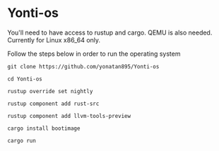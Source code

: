 # Yonti-os

You'll need to have access to rustup and cargo. QEMU is also needed. Currently for Linux x86_64 only.

Follow the steps below in order to run the operating system

```
git clone https://github.com/yonatan895/Yonti-os

cd Yonti-os

rustup override set nightly

rustup component add rust-src

rustup component add llvm-tools-preview

cargo install bootimage

cargo run
```
